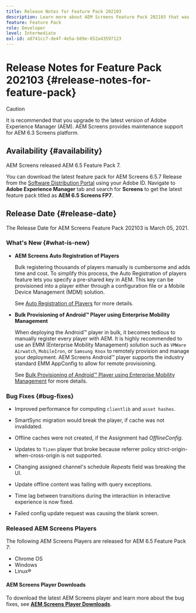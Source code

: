 ```yaml
---
title: Release Notes for Feature Pack 202103
description: Learn more about AEM Screens Feature Pack 202103 that was released on March 05, 2021.
feature: Feature Pack
role: Developer
level: Intermediate
exl-id: a8741cc7-de4f-4e5a-b69e-852a43597123
---
```

# Release Notes for Feature Pack 202103 {#release-notes-for-feature-pack}

>[!CAUTION]
>It is recommended that you upgrade to the latest version of Adobe Experience Manager (AEM). AEM Screens provides maintenance support for AEM 6.3 Screens platform.

## Availability {#availability}

AEM Screens released AEM 6.5 Feature Pack 7.

You can download the latest feature pack for AEM Screens 6.5.7 Release from the [Software Distribution Portal](https://experience.adobe.com/#/downloads/content/software-distribution/en/aem.html) using your Adobe ID. Navigate to **Adobe Experience Manager** tab and search for **Screens** to get the latest feature pack titled as **AEM 6.5 Screens FP7**.

## Release Date {#release-date}

The Release Date for AEM Screens Feature Pack 202103 is March 05, 2021.

### What's New {#what-is-new}

* **AEM Screens Auto Registration of Players** 

   Bulk registering thousands of players manually is cumbersome and adds time and cost. To simplify this process, the Auto Registration of players feature lets you specify a pre-shared key in AEM. This key can be provisioned into a player either through a configuration file or a Mobile Device Management (MDM) solution.
   
   See [Auto Registration of Players](/help/user-guide/auto-registration-players.md) for more details.


* **Bulk Provisioning of Android&trade; Player using Enterprise Mobility Management**
   
   When deploying the Android&trade; player in bulk, it becomes tedious to manually register every player with AEM. It is highly recommended to use an EMM (Enterprise Mobility Management) solution such as `VMWare Airwatch`, `MobileIron`, or `Samsung Knox` to remotely provision and manage your deployment. AEM Screens Android&trade; player supports the industry standard EMM AppConfig to allow for remote provisioning.

   See [Bulk Provisioning of Android&trade; Player using Enterprise Mobility Management](/help/user-guide/implementing-android-player.md#implementation) for more details.


### Bug Fixes {#bug-fixes}

* Improved performance for computing `clientlib` and `asset hashes`.

* SmartSync migration would break the player, if cache was not invalidated.

* Offline caches were not created, if the Assignment had *OfflineConfig*.

* Updates to `Tizen` player that broke because referrer policy strict-origin-when-cross-origin is not supported.

* Changing assigned channel's schedule *Repeats* field was breaking the UI.

* Update offline content was failing with query exceptions.

* Time lag between transitions during the interaction in interactive experience is now fixed.

* Failed config update request was causing the blank screen.

### Released AEM Screens Players

The following AEM Screens Players are released for AEM 6.5 Feature Pack 7:

* Chrome OS
* Windows
* Linux&reg;

#### AEM Screens Player Downloads

To download the latest AEM Screens player and learn more about the bug fixes, see **[AEM Screens Player Downloads](https://download.macromedia.com/screens/index.html)**.
